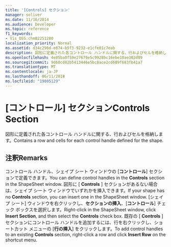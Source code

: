 ```yaml
---
title: '[Controls] セクション'
manager: soliver
ms.date: 11/16/2014
ms.audience: Developer
ms.topic: reference
f1_keywords:
- Vis_DSS.chm82251280
localization_priority: Normal
ms.assetid: d34c296d-e874-b5f3-9232-e1cfe01c7eab
description: 図形に定義された各コントロール ハンドルに関する、行およびセルを格納します。
ms.openlocfilehash: 4e85ba0f59e27679e5c9928bc16ebe10ae302d09
ms.sourcegitcommit: 9d60cd82b5413446e5bc8ace2cd689f683fb41a7
ms.translationtype: MT
ms.contentlocale: ja-JP
ms.lasthandoff: 06/11/2018
ms.locfileid: "19805129"
---
```

# <a name="controls-section"></a><span data-ttu-id="03477-103">[コントロール] セクション</span><span class="sxs-lookup"><span data-stu-id="03477-103">Controls Section</span></span>

<span data-ttu-id="03477-104">図形に定義された各コントロール ハンドルに関する、行およびセルを格納します。</span><span class="sxs-lookup"><span data-stu-id="03477-104">Contains a row and cells for each control handle defined for the shape.</span></span>
  
## <a name="remarks"></a><span data-ttu-id="03477-105">注釈</span><span class="sxs-lookup"><span data-stu-id="03477-105">Remarks</span></span>

<span data-ttu-id="03477-106">コントロール ハンドル、シェイプ シート ウィンドウの [**コントロール**] セクションで定義できます。</span><span class="sxs-lookup"><span data-stu-id="03477-106">You can define control handles in the **Controls** section in the ShapeSheet window.</span></span> <span data-ttu-id="03477-107">図形に [ **Controls** ] セクションがあるない場合は、シェイプ シート ウィンドウでいずれかを挿入できます。</span><span class="sxs-lookup"><span data-stu-id="03477-107">If your shape has no **Controls** section, you can insert one in the ShapeSheet window.</span></span> <span data-ttu-id="03477-108">[シェイプ シート] ウィンドウを右クリックし、**セクションの挿入**、[**コントロール**] チェック ボックスを選択します。</span><span class="sxs-lookup"><span data-stu-id="03477-108">Right-click in the ShapeSheet window, click **Insert Section**, and then select the **Controls** check box.</span></span> <span data-ttu-id="03477-109">既存の [ **Controls** ] セクションにコントロール ハンドルを追加するには、行を右クリックし、ショートカット メニューの [**行の挿入**] をクリックします。</span><span class="sxs-lookup"><span data-stu-id="03477-109">To add control handles to an existing **Controls** section, right-click a row and click **Insert Row** on the shortcut menu.</span></span> 
  

